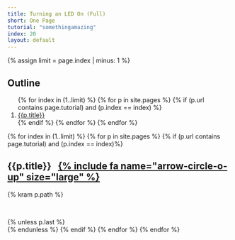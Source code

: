 ```yaml
---
title: Turning an LED On (Full)
short: One Page
tutorial: "somethingamazing"
index: 20
layout: default
---
```


{% assign limit = page.index | minus: 1 %}

<div class="">
<h2>Outline</h2>
<ol>
{% for index in (1..limit) %}
  {% for p in site.pages %}
    {% if (p.url contains page.tutorial) and (p.index == index) %}        
<li><a href="#{{p.title}}">{{p.title}}</a></li>
    {% endif %}
  {% endfor %}
{% endfor %}
</ol>
</div>

<div class="page-break"></div>

{% for index in (1..limit) %}
  {% for p in site.pages %}
    {% if (p.url contains page.tutorial) and (p.index == index)%}  
<h2 id="{{p.title}}">{{p.title}} &nbsp; <a href="#" > {% include fa name="arrow-circle-o-up" size="large" %}</a></h2> 
{% kram p.path %}
<p>&nbsp;</p>
{% unless p.last %}
<div class="page-break"></div>
{% endunless %}
    {% endif %}
  {% endfor %}
{% endfor %}
